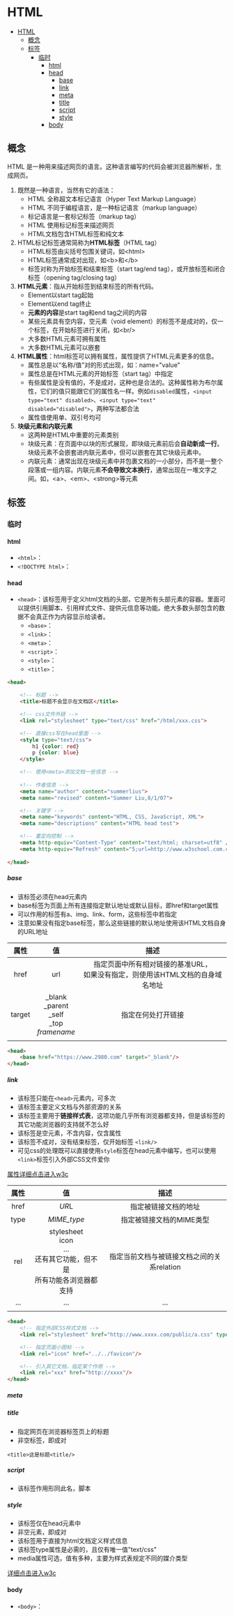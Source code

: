 # HTML

<!-- TOC -->

- [HTML](#html)
    - [概念](#概念)
    - [标签](#标签)
        - [临时](#临时)
            - [html](#html)
            - [head](#head)
                - [base](#base)
                - [link](#link)
                - [meta](#meta)
                - [title](#title)
                - [script](#script)
                - [style](#style)
            - [body](#body)

<!-- /TOC -->

## 概念

HTML 是一种用来描述网页的语言。这种语言编写的代码会被浏览器所解析，生成网页。

1. 既然是一种语言，当然有它的语法：
    - HTML 全称超文本标记语言（Hyper Text Markup Language）
    - HTML 不同于编程语言，是一种标记语言（markup language）
    - 标记语言是一套标记标签（markup tag）
    - HTML 使用标记标签来描述网页
    - HTML文档包含HTML标签和纯文本
2. HTML标记标签通常简称为**HTML标签**（HTML tag）
    - HTML标签由尖括号包围关键词，如\<html\>
    - HTML标签通常成对出现，如\<b\>和\</b\>
    - 标签对称为开始标签和结束标签（start tag/end tag），或开放标签和闭合标签（opening tag/closing tag）
3. **HTML元素**：指从开始标签到结束标签的所有代码。
    - Element以start tag起始
    - Element以end tag终止
    - **元素的内容**是start tag和end tag之间的内容
    - 某些元素具有空内容，空元素（void element）的标签不是成对的，仅一个标签，在开始标签进行关闭，如\<br/\>
    - 大多数HTML元素可拥有属性
    - 大多数HTML元素可以嵌套
4. **HTML属性**：html标签可以拥有属性，属性提供了HTML元素更多的信息。
    - 属性总是以“名称/值”对的形式出现，如：name="value"
    - 属性总是在HTML元素的开始标签（start tag）中指定
    - 有些属性是没有值的，不是成对，这种也是合法的。这种属性称为布尔属性，它们的值只能跟它们的属性名一样。例如`disabled`属性，`<input type="text" disabled>`、`<input type="text" disabled="disabled">`，两种写法都合法
    - 属性值使用单、双引号均可
5. **块级元素和内联元素**
    - 这两种是HTML中重要的元素类别
    - 块级元素：在页面中以块的形式展现，即块级元素前后会**自动新成一行**。块级元素不会嵌套进内联元素中，但可以嵌套在其它块级元素中。
    - 内联元素：通常出现在块级元素中并包裹文档的一小部分，而不是一整个段落或一组内容。内联元素**不会导致文本换行**，通常出现在一堆文字之间。如，\<a\>、\<em\>、\<strong\>等元素

## 标签

### 临时

#### html

- `<html>`：
- `<!DOCTYPE html>`：

#### head

- `<head>`：该标签用于定义html文档的头部，它是所有头部元素的容器。里面可以提供引用脚本、引用样式文件、提供元信息等功能。绝大多数头部包含的数据不会真正作为内容显示给读者。
    - `<base>`：
    - `<link>`：
    - `<meta>`：
    - `<script>`：
    - `<style>`：
    - `<title>`：

```html
<head>

    <!-- 标题 -->
    <title>标题不会显示在文档区</title>

    <!-- css文件外链 -->
    <link rel="stylesheet" type="text/css" href="/html/xxx.css">

    <!-- 直接css写在head里面 -->
    <style type="text/css">
        h1 {color: red}
        p {color: blue}
    </style>

    <!-- 使用<meta>添加文档一些信息 -->
    
    <!-- 作者信息 -->
    <meta name="author" content="summerlius">
    <meta name="revised" content="Summer Liu,8/1/07">

    <!-- 关键字 -->
    <meta name="keywords" content="HTML, CSS, JavaScript, XML">
    <meta name="descriptions" content="HTML head test">

    <!-- 重定向控制 -->
    <meta http-equiv="Content-Type" content="text/html; charset=utf8" />
    <meta http-equiv="Refresh" content="5;url=http://www.w3school.com.cn" />
    
</head>
```

##### base

- 该标签必须在head元素内
- base标签为页面上所有连接指定默认地址或默认目标，即href和target属性
- 可以作用的标签有a、img、link、form，这些标签中若指定
- 注意如果没有指定base标签，那么这些链接的默认地址使用该HTML文档自身的URL地址

|属性|值|描述|
|:--:|:--:|:--:|
|href|url|指定页面中所有相对链接的基准URL，<br/>如果没有指定，则使用该HTML文档的自身域名地址|
|target|_blank <br/> _parent <br/> _self <br/> _top <br/> *framename*|指定在何处打开链接|
||||

```html
<head>
    <base href="https://www.2980.com" target="_blank"/>
</head>
```

##### link

- 该标签只能在`<head>`元素内，可多次
- 该标签主要定义文档与外部资源的关系
- 该标签主要用于**链接样式表**，这项功能几乎所有浏览器都支持，但是该标签的其它功能浏览器的支持就不怎么好
- 该标签是空元素，不含内容，仅含属性
- 该标签不成对，没有结束标签，仅开始标签 `<link/>`
- 可见css的处理既可以直接使用`style`标签在head元素中编写，也可以使用`<link>`标签引入外部CSS文件爱你

[属性详细点击进入w3c](http://www.w3school.com.cn/tags/tag_link.asp)

|属性|值|描述|
|:--:|:--:|:--:|
|href|*UR*L|指定被链接文档的地址|
|type|*MIME_type*|指定被链接文档的MIME类型|
|rel|stylesheet <br/> icon <br/> ... <br/> 还有其它功能，但不是<br/>所有功能各浏览器都支持|指定当前文档与被链接文档之间的关系relation|
|...|...|...|
||||

```html
<head>
    <!-- 指定外部CSS样式文档 -->
    <link rel="stylesheet" href="http://www.xxxx.com/public/a.css" type="text/css"/>

    <!-- 指定页面小图标 -->
    <link rel="icon" href="../../favicon"/>

    <!-- 引入其它文档，指定某个作用 -->
    <link rel="xxx" href="http://xxxx"/>
</head>
```

<!-- 
|属性|值|描述|
|:--:|:--:|:--:|
||||
||||
||||
 -->

##### meta

##### title

- 指定网页在浏览器标签页上的标题
- 非空标签，即成对

`<title>这是标题<title/>`

##### script

- 该标签作用形同此名，脚本

##### style

- 该标签仅在head元素中
- 非空元素，即成对
- 该标签用于直接为html文档定义样式信息
- 该标签type属性是必需的，且仅有唯一值"text/css"
- media属性可选，值有多种，主要为样式表规定不同的媒介类型

[详细点击进入w3c](http://www.w3school.com.cn/tags/tag_style.asp)

#### body

- `<body>`：




<!-- 
- `<>`：
- `<>`：
- `<>`：
- `<>`：
- `<>`：
- `<>`：
- `<>`：
- `<>`：
- `<>`：
- `<>`：
- `<>`：
- `<>`： 
-->


<!-- 
=### 根元素

- `<html>`：表示HTML文档的根，称为根元素，顶级元素。



=### HTML文档元数据

元数据（Metadata）含有页面的相关信息，包含样式、脚本及数据，能帮助一些软件（如搜索引擎、浏览器等）更好的运用和渲染页面。

对于样式和脚本的元数据，可以直接在网页里定义，也可以链接到包含相关信息的外部文件。

- `<link>`：该元素指定外部资源与当前HTML文档的关系。
- `<meta>`：
- `<style>`：

=### HTML文档内容结构

=### 文本内容相关

=### 内联文本语义

=### 图像和多媒体

=### 内嵌内容

=### 脚本

=### 编辑标识

=### 表格

=### 表单

=### 交互元素

=### web组件

=### 废弃的标签 
-->
